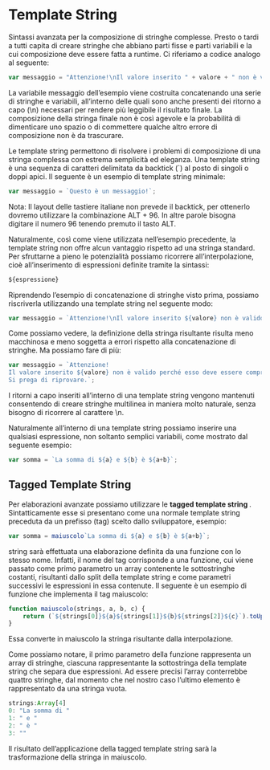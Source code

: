 # Template String
Sintassi avanzata per la composizione di stringhe complesse.
Presto o tardi a tutti capita di creare stringhe che abbiano parti fisse e parti variabili e la cui composizione deve essere fatta a runtime. Ci riferiamo a codice analogo al seguente:
``` javascript
var messaggio = "Attenzione!\nIl valore inserito " + valore + " non è valido perché esso deve essere compreso tra " + valoreIniziale + " e " + valoreFinale + ".\nSi prega di riprovare.";
```
La variabile messaggio dell’esempio viene costruita concatenando una serie di stringhe e variabili, all’interno delle quali sono anche presenti dei ritorno a capo (\n) necessari per rendere più leggibile il risultato finale. La composizione della stringa finale non è così agevole e la probabilità di dimenticare uno spazio o di commettere qualche altro errore di composizione non è da trascurare.

Le template string permettono di risolvere i problemi di composizione di una stringa complessa con estrema semplicità ed eleganza. Una template string è una sequenza di caratteri delimitata da backtick (`) al posto di singoli o doppi apici. Il seguente è un esempio di template string minimale:
``` javascript
var messaggio = `Questo è un messaggio!`;
```
Nota: Il layout delle tastiere italiane non prevede il backtick, per ottenerlo dovremo utilizzare la combinazione ALT + 96. In altre parole bisogna digitare il numero 96 tenendo premuto il tasto ALT.


Naturalmente, così come viene utilizzata nell’esempio precedente, la template string non offre alcun vantaggio rispetto ad una stringa standard. Per sfruttarne a pieno le potenzialità possiamo ricorrere all’interpolazione, cioè all’inserimento di espressioni definite tramite la sintassi:
``` javascript
${espressione}
```
Riprendendo l’esempio di concatenazione di stringhe visto prima, possiamo riscriverla utilizzando una template string nel seguente modo:
``` javascript
var messaggio = `Attenzione!\nIl valore inserito ${valore} non è valido perché esso deve essere compreso tra ${valoreIniziale} e ${valoreFinale}.\nSi prega di riprovare.`;
```
Come possiamo vedere, la definizione della stringa risultante risulta meno macchinosa e meno soggetta a errori rispetto alla concatenazione di stringhe. Ma possiamo fare di più:
``` javascript
var messaggio = `Attenzione!
Il valore inserito ${valore} non è valido perché esso deve essere compreso tra ${valoreIniziale} e ${valoreFinale}.
Si prega di riprovare.`;
```
I ritorni a capo inseriti all’interno di una template string vengono mantenuti consentendo di creare stringhe multilinea in maniera molto naturale, senza bisogno di ricorrere al carattere \n.

Naturalmente all’interno di una template string possiamo inserire una qualsiasi espressione, non soltanto semplici variabili, come mostrato dal seguente esempio:

``` javascript
var somma = `La somma di ${a} e ${b} è ${a+b}`;
```

## Tagged Template String
Per elaborazioni avanzate possiamo utilizzare le <b> tagged template string </b>. Sintatticamente esse si presentano come una normale template string preceduta da un prefisso (tag) scelto dallo sviluppatore, esempio:
``` javascript
var somma = maiuscolo`La somma di ${a} e ${b} è ${a+b}`;
```
string sarà effettuata una elaborazione definita da una funzione con lo stesso nome. Infatti, il nome del tag corrisponde a una funzione, cui viene passato come primo parametro un array contenente le sottostringhe costanti, risultanti dallo split della template string e come parametri successivi le espressioni in essa contenute. Il seguente è un esempio di funzione che implementa il tag maiuscolo:
``` javascript
function maiuscolo(strings, a, b, c) {
	return (`${strings[0]}${a}${strings[1]}${b}${strings[2]}${c}`).toUpperCase();
}
```
Essa converte in maiuscolo la stringa risultante dalla interpolazione.

Come possiamo notare, il primo parametro della funzione rappresenta un array di stringhe, ciascuna rappresentante la sottostringa della template string che separa due espressioni. Ad essere precisi l’array conterrebbe quattro stringhe, dal momento che nel nostro caso l’ultimo elemento è rappresentato da una stringa vuota.
``` javascript
strings:Array[4]
0: "La somma di "
1: " e "
2: " è "
3: ""
```
Il risultato dell’applicazione della tagged template string sarà la trasformazione della stringa in maiuscolo.
